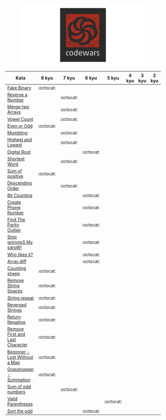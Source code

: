 <p align="center">
<img src="icon.png" width="400" height="200" center="true" />
</p>



| Kata | 8 kyu | 7 kyu | 6 kyu | 5 kyu | 4 kyu | 3 kyu | 2 kyu | 1 kyu |
| ----------|:--------:|:-------:|:---------:|:---------:|:-------:|:-------:|:-------:|:-------:|
| [Fake Binary](https://github.com/ask-xl/JS-Codewars/blob/main/8-kyu/Fake_Binary.js)|:octocat:|
| [Reverse a Number](https://github.com/ask-xl/JS-Codewars/blob/main/7-kyu/Reverse_a_Number.js)||:octocat:|
| [Merge two Arrays](https://github.com/ask-xl/JS-Codewars/blob/main/7-kyu/merge_two_arrays.js)||:octocat:|
| [Vowel Count](https://github.com/ask-xl/JS-Codewars/blob/main/7-kyu/Vowel_Count.js)||:octocat:|
| [Even or Odd](https://github.com/ask-xl/JS-Codewars/blob/main/8-kyu/Even_or_Odd.js)|:octocat:|
| [Mumbling](https://github.com/ask-xl/JS-Codewars/blob/main/7-kyu/Mumbling.js)||:octocat:|
| [Highest and Lowest](https://github.com/ask-xl/JS-Codewars/blob/main/7-kyu/Highest_and_Lowest.js)||:octocat:|
| [Digital Root](https://github.com/ask-xl/JS-Codewars/blob/main/6-kyu/Digital_Root.js)|||:octocat:|
| [Shortest Word](https://github.com/ask-xl/JS-Codewars/blob/main/7-kyu/Shortest_Word.js)||:octocat:|
| [Sum of positive](https://github.com/ask-xl/JS-Codewars/blob/main/8-kyu/Sum_of_positive.js)|:octocat:|
| [Descending Order](https://github.com/ask-xl/JS-Codewars/blob/main/7-kyu/Descending_Order.js)||:octocat:|
| [Bit Counting](https://github.com/ask-xl/JS-Codewars/blob/main/6-kyu/Bit_Counting.js)|||:octocat:|
| [Create Phone Number](https://github.com/ask-xl/JS-Codewars/blob/main/6-kyu/Create_Phone_Number.js)|||:octocat:|
| [Find The Parity Outlier](https://github.com/ask-xl/JS-Codewars/blob/main/6-kyu/Find_The_Parity_Outlier.js)|||:octocat:|
| [Stop gninnipS My sdroW!](https://github.com/ask-xl/JS-Codewars/blob/main/6-kyu/Stop_gninnipS_My_sdroW!.js)|||:octocat:|
| [Who likes it?](https://github.com/ask-xl/JS-Codewars/blob/main/6-kyu/Who_likes_it.js)|||:octocat:|
| [Array.diff](https://github.com/ask-xl/JS-Codewars/blob/main/6-kyu/Arraydiff.js)|||:octocat:|
| [Counting sheep](https://github.com/ask-xl/JS-Codewars/blob/main/8-kyu/Counting_sheep.js)|:octocat:|
| [Remove String Spaces](https://github.com/ask-xl/JS-Codewars/blob/main/8-kyu/Remove_String_Spaces.js)|:octocat:|
| [String repeat](https://github.com/ask-xl/JS-Codewars/blob/main/8-kyu/String_repeat.js)|:octocat:|
| [Reversed Strings](https://github.com/ask-xl/JS-Codewars/blob/main/8-kyu/Reversed_Strings.js)|:octocat:|
| [Return Negative](https://github.com/ask-xl/JS-Codewars/blob/main/8-kyu/Return_Negative.js)|:octocat:|
| [Remove First and Last Character](https://github.com/ask-xl/JS-Codewars/blob/main/8-kyu/Remove_First_and_Last_Character.js)|:octocat:|
| [Beginner - Lost Without a Map](https://github.com/ask-xl/JS-Codewars/blob/main/8-kyu/Beginner-LostWithoutaMap.js)|:octocat:|
| [Grasshopper - Summation](https://github.com/ask-xl/JS-Codewars/blob/main/8-kyu/Beginner-Grasshopper-Summation.js)|:octocat:|
| [Sum of odd numbers](https://github.com/ask-xl/JS-Codewars/blob/main/7-kyu/Sum_of_odd_numbers.js)||:octocat:|
| [Valid Parentheses](https://github.com/ask-xl/JS-Codewars/blob/main/5-kyu/Valid_Parentheses.js)||||:octocat:|
| [Sort the odd](https://github.com/ask-xl/JS-Codewars/blob/main/6-kyu/Sort_the_odd.js)|||:octocat:|










